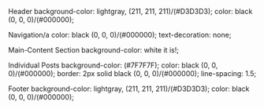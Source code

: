 Header
background-color: lightgray, (211, 211, 211)/(#D3D3D3);
color: black (0, 0, 0)/(#000000);

Navigation/a
color: black (0, 0, 0)/(#000000);
text-decoration: none;

Main-Content Section
background-color: white it is!;

Individual Posts
background-color: (#7F7F7F);
color: black (0, 0, 0)/(#000000);
border: 2px solid black (0, 0, 0)/(#000000);
line-spacing: 1.5;

Footer
background-color: lightgray, (211, 211, 211)/(#D3D3D3);
color: black (0, 0, 0)/(#000000);
